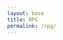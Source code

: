 ```yaml
---
layout: base
title: RPG
permalink: /rpg/
---
```


<script type="module">
    import GameControl from '{{site.baseurl}}/assets/js/rpg/GameControl.js';

    // Adjust canvas size to fit the screen
    function resizeCanvas() {
        const canvas = document.getElementById('gameCanvas');
        canvas.width = window.innerWidth;
        canvas.height = window.innerHeight;
    }

    // Listen for full-screen change events
    document.addEventListener('fullscreenchange', resizeCanvas);
    window.addEventListener('resize', resizeCanvas);

    // Call resizeCanvas initially to set the correct canvas size
    resizeCanvas();

    // Background data
    const image_src = "{{site.baseurl}}/images/rpg/41524.jpg";
    const image_data = {
        pixels: {height: 580, width: 1038}
    };
    const image = {src: image_src, data: image_data};

    // Bunny sprite data
    const bunny_sprite_src = "{{site.baseurl}}/images/rpg/Bunny-Sprite.png";
    const bunny_sprite_data = {
        SCALE_FACTOR: 10,
        STEP_FACTOR: 1000,
        ANIMATION_RATE: 50,
        pixels: {height: 159, width: 119},
        orientation: {rows: 4, columns: 3},
        down: {row: 0, start: 0, columns: 3},
        left: {row: 2, start: 0, columns: 3},
        right: {row: 3, start: 0, columns: 3},
        up: {row: 1, start: 0, columns: 3},
    };
    const bunny_sprite = {src: bunny_sprite_src, data: bunny_sprite_data};

    // Fish sprite data
    const fish_sprite_src = "{{site.baseurl}}/assets/images/rpg/fishies.png"; // Update with correct path
    const fish_sprite_data = {
        SCALE_FACTOR: 8,
        STEP_FACTOR: 800,
        ANIMATION_RATE: 60,
        pixels: {height: 100, width: 100},
        orientation: {rows: 2, columns: 4},
        swim: {row: 0, start: 0, columns: 4},
    };
    const fish_sprite = {src: fish_sprite_src, data: fish_sprite_data};

    // Assets for game
    const assets = {
        image: image,
        bunnySprite: bunny_sprite,
        fishSprite: fish_sprite
    };

    // Start game engine
    GameControl.start(assets);

    // Fullscreen toggle function
    function toggleFullScreen() {
        const canvas = document.getElementById('gameCanvas');
        if (!document.fullscreenElement) {
            if (canvas.requestFullscreen) {
                canvas.requestFullscreen();
            } else if (canvas.mozRequestFullScreen) { // Firefox
                canvas.mozRequestFullScreen();
            } else if (canvas.webkitRequestFullscreen) { // Chrome, Safari, and Opera
                canvas.webkitRequestFullscreen();
            } else if (canvas.msRequestFullscreen) { // IE/Edge
                canvas.msRequestFullscreen();
            }
        } else {
            if (document.exitFullscreen) {
                document.exitFullscreen();
            }
        }
    }

    // Optionally add a button to toggle full-screen mode
    const canvas = document.getElementById('gameCanvas');
    canvas.addEventListener('click', toggleFullScreen); // Click to enter full-screen

</script>
